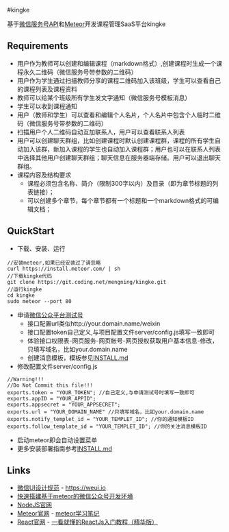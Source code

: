 #kingke

基于[微信服务号API](https://mp.weixin.qq.com/wiki?t=resource/res_main&id=mp1445241432&token=&lang=zh_CN)和[Meteor](https://www.meteor.com/)开发课程管理SaaS平台kingke

## Requirements

* 用户作为教师可以创建和编辑课程（markdown格式）,创建课程时生成一个课程永久二维码（微信服务号带参数的二维码）
* 用户作为学生通过扫描教师分享的课程二维码加入该班级，学生可以查看自己的课程列表及课程资料
* 教师可以给某个班级所有学生发文字通知（微信服务号模板消息）
* 学生可以收到课程通知
* 用户（教师和学生）可以查看和编辑个人名片，个人名片中包含个人临时二维码（微信服务号带参数的二维码）
* 扫描用户个人二维码自动互加联系人，用户可以查看联系人列表
* 用户可以创建聊天群组，比如创建课程时默认创建课程群，课程的所有学生自动加入该群，新加入课程的学生也自动加入课程群；用户也可以在联系人列表中选择其他用户创建聊天群组；聊天信息在服务器端存储。用户可以退出聊天群组。
* 课程内容及结构要求
  * 课程必须包含名称、简介（限制300字以内）及目录（即为章节标题的列表链接）；
  * 可以创建多个章节，每个章节都有一个标题和一个markdown格式的可编辑文档；


## QuickStart

* 下载、安装、运行
```
//安装meteor,如果已经安装过了请忽略
curl https://install.meteor.com/ | sh
//下载kingke代码
git clone https://git.coding.net/mengning/kingke.git
//运行kingke
cd kingke
sudo meteor --port 80
```
* 申请[微信公众平台测试号](http://mp.weixin.qq.com/debug/cgi-bin/sandbox?t=sandbox/login)
  * 接口配置url类似http://your.domain.name/weixin
  * 接口配置token自己定义,与项目配置文件server/config.js填写一致即可
  * 体验接口权限表-网页服务-网页帐号-网页授权获取用户基本信息-修改，只填写域名，比如your.domain.name
  * 创建消息模板，模板参见[INSTALL.md](https://coding.net/u/mengning/p/kingke/git/blob/master/INSTALL.md)
* 修改配置文件server/config.js
```
//Warning!!!
//Do Not Commit this file!!!
exports.token = "YOUR_TOKEN"; //自己定义,与申请测试号时填写一致即可
exports.appID = "YOUR_APPID"; 
exports.appsecret = "YOUR_APPSECRET";
exports.url = "YOUR_DOMAIN_NAME" //只填写域名，比如your.domain.name
exports.notify_templet_id = "YOUR_TEMPLET_ID"; //你的通知模板ID
exports.follow_template_id = "YOUR_TEMPLET_ID"; //你的关注消息模板ID
```
* 启动meteor即会自动设置菜单
* 更多安装部署指南参考[INSTALL.md](https://coding.net/u/mengning/p/kingke/git/blob/master/INSTALL.md)


## Links

* [微信UI设计规范](https://mp.weixin.qq.com/debug/wxadoc/design/?t=1475052563066&from=groupmessage&isappinstalled=0#wechat_redirect) - https://weui.io
* [快速搭建基于meteor的微信公众号开发环境](https://coding.net/u/mengning/p/kingke/git/tree/v0.0.1)
* [NodeJS官网](https://nodejs.org/en/)
* [Meteor官网](https://www.meteor.com/) - [meteor学习笔记](http://www.itjiaoshou.com/meteor-study.html)
* [React官网](https://facebook.github.io/react/index.html) - [一看就懂的ReactJs入门教程（精华版）](http://www.cocoachina.com/webapp/20150721/12692.html)